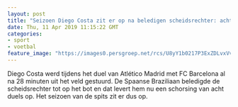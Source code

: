 ```yaml
---
layout: post
title: "Seizoen Diego Costa zit er op na beledigen scheidsrechter: acht duels schorsing"
date: Thu, 11 Apr 2019 11:15:22 GMT
categories: 
- sport 
- voetbal 
feature_image: "https://images0.persgroep.net/rcs/U8yY1b0217P3ExZDLvxVvma0PCU/diocontent/144995685/_fitwidth/400/?appId=21791a8992982cd8da851550a453bd7f&quality=0.7"
---
```


Diego Costa werd tijdens het duel van Atlético Madrid met FC Barcelona al na 28 minuten uit het veld gestuurd. De Spaanse Braziliaan beledigde de scheidsrechter tot op het bot en dat levert hem nu een schorsing van acht duels op. Het seizoen van de spits zit er dus op.
